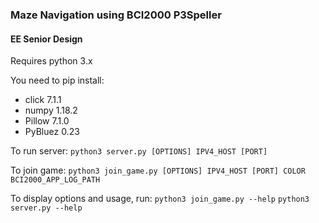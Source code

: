 ### Maze Navigation using BCI2000 P3Speller
#### EE Senior Design

Requires python 3.x

You need to pip install:
 - click 7.1.1
 - numpy 1.18.2
 - Pillow 7.1.0
 - PyBluez 0.23

To run server:
	`python3 server.py [OPTIONS] IPV4_HOST [PORT]`

To join game:
	`python3 join_game.py [OPTIONS] IPV4_HOST [PORT] COLOR BCI2000_APP_LOG_PATH`

To display options and usage, run:
`python3 join_game.py --help`
`python3 server.py --help`

